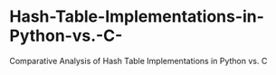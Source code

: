 # Hash-Table-Implementations-in-Python-vs.-C-
Comparative Analysis of Hash Table Implementations in Python vs. C 
